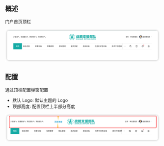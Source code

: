 ## 概述

门户首页顶栏

![](../../../assets/顶栏预览.png)

## 配置

通过顶栏配置弹窗配置

- 默认 Logo: 默认主题的 Logo
- 顶部高度: 配置顶栏上半部分高度

![顶部高度](../../../assets/顶栏配置-顶部高度.png)


